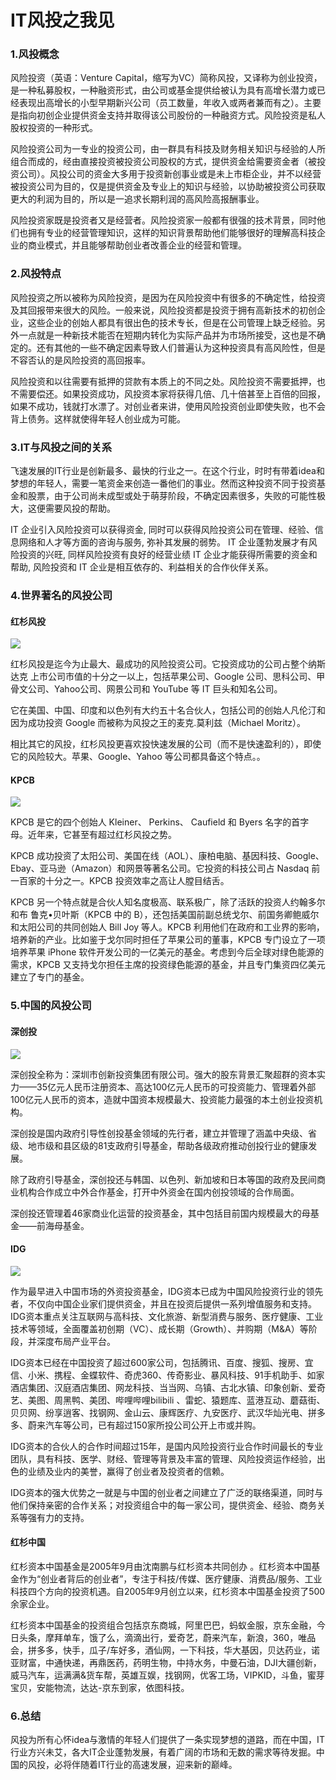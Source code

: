 # IT风投之我见

### 1.风投概念

风险投资（英语：Venture Capital，缩写为VC）简称风投，又译称为创业投资，是一种私募股权，一种融资形式，由公司或基金提供给被认为具有高增长潜力或已经表现出高增长的小型早期新兴公司（员工数量，年收入或两者兼而有之）。主要是指向初创企业提供资金支持并取得该公司股份的一种融资方式。风险投资是私人股权投资的一种形式。

风险投资公司为一专业的投资公司，由一群具有科技及财务相关知识与经验的人所组合而成的，经由直接投资被投资公司股权的方式，提供资金给需要资金者（被投资公司）。风投公司的资金大多用于投资新创事业或是未上市柜企业，并不以经营被投资公司为目的，仅是提供资金及专业上的知识与经验，以协助被投资公司获取更大的利润为目的，所以是一追求长期利润的高风险高报酬事业。

风险投资家既是投资者又是经营者。风险投资家一般都有很强的技术背景，同时他们也拥有专业的经营管理知识，这样的知识背景帮助他们能够很好的理解高科技企业的商业模式，并且能够帮助创业者改善企业的经营和管理。

### 2.风投特点

风险投资之所以被称为风险投资，是因为在风险投资中有很多的不确定性，给投资及其回报带来很大的风险。一般来说，风险投资都是投资于拥有高新技术的初创企业，这些企业的创始人都具有很出色的技术专长，但是在公司管理上缺乏经验。另外一点就是一种新技术能否在短期内转化为实际产品并为市场所接受，这也是不确定的。还有其他的一些不确定因素导致人们普遍认为这种投资具有高风险性，但是不容否认的是风险投资的高回报率。

风险投资和以往需要有抵押的贷款有本质上的不同之处。风险投资不需要抵押，也不需要偿还。如果投资成功，风投资本家将获得几倍、几十倍甚至上百倍的回报，如果不成功，钱就打水漂了。对创业者来讲，使用风险投资创业即使失败，也不会背上债务。这样就使得年轻人创业成为可能。

### 3.IT与风投之间的关系

飞速发展的IT行业是创新最多、最快的行业之一。在这个行业，时时有带着idea和梦想的年轻人，需要一笔资金来创造一番他们的事业。然而这种投资不同于投资基金和股票，由于公司尚未成型或处于萌芽阶段，不确定因素很多，失败的可能性极大，这便需要风投的帮助。

IT 企业引入风险投资可以获得资金, 同时可以获得风险投资公司在管理、经验、信息网络和人才等方面的咨询与服务, 弥补其发展的弱势。 IT 企业蓬勃发展才有风险投资的兴旺, 同样风险投资有良好的经营业绩 IT 企业才能获得所需要的资金和帮助, 风险投资和 IT 企业是相互依存的、利益相关的合作伙伴关系。

### 4.世界著名的风投公司

#### 红杉风投

![](http://m.qpic.cn/psb?/V10TtYkp2MvHv1/K2d*1wV0KiSm4TkHvznZROSMZ3hN3QNkH2rCr6Ugwa0!/b/dEgBAAAAAAAA&bo=WgJyAQAAAAARFws!&rf=viewer_4)

红杉风投是迄今为止最大、最成功的风险投资公司。它投资成功的公司占整个纳斯达克
上市公司市值的十分之一以上，包括苹果公司、Google 公司、思科公司、甲骨文公司、Yahoo公司、网景公司和 YouTube 等 IT 巨头和知名公司。

它在美国、中国、印度和以色列有大约五十名合伙人，包括公司的创始人凡伦汀和因为成功投资 Google 而被称为风投之王的麦克.莫利兹（Michael Moritz）。

相比其它的风投，红杉风投更喜欢投快速发展的公司（而不是快速盈利的），即使它的风险较大。苹果、Google、Yahoo 等公司都具备这个特点。。

#### KPCB

![](http://m.qpic.cn/psb?/V10TtYkp2MvHv1/K0joUSSaqqZQh34Qu4QL02SN5x77Cik*j3IpORs6IO8!/b/dLYAAAAAAAAA&bo=PgGfAAAAAAADB4I!&rf=viewer_4)

KPCB 是它的四个创始人 Kleiner、 Perkins、 Caufield 和 Byers 名字的首字母。近年来，它甚至有超过红杉风投之势。

KPCB 成功投资了太阳公司、美国在线（AOL）、康柏电脑、基因科技、Google、Ebay、亚马逊（Amazon）和网景等著名公司。它投资的科技公司占 Nasdaq 前一百家的十分之一。KPCB 投资效率之高让人膛目结舌。

KPCB 另一个特点就是合伙人知名度极高、联系极广，除了活跃的投资人约翰多尔和布
鲁克•贝叶斯（KPCB 中的 B），还包括美国前副总统戈尔、前国务卿鲍威尔和太阳公司的共同创始人 Bill Joy 等人。KPCB 利用他们在政府和工业界的影响，培养新的产业。比如鉴于戈尔同时担任了苹果公司的董事，KPCB 专门设立了一项培养苹果 iPhone 软件开发公司的一亿美元的基金。考虑到今后全球对绿色能源的需求，KPCB 又支持戈尔担任主席的投资绿色能源的基金，并且专门集资四亿美元建立了专门的基金。

### 5.中国的风投公司

#### 深创投

![](http://m.qpic.cn/psb?/V10TtYkp2MvHv1/cc2bYLo*U7wNG5jTij*cMz4sZ1m377zR5UC.l2OKIZ4!/b/dFMBAAAAAAAA&bo=6AbaAwAAAAADNyU!&rf=viewer_4)

深创投全称为：深圳市创新投资集团有限公司。强大的股东背景汇聚超群的资本实力——35亿元人民币注册资本、高达100亿元人民币的可投资能力、管理着外部100亿元人民币的资本，造就中国资本规模最大、投资能力最强的本土创业投资机构。

深创投是国内政府引导性创投基金领域的先行者，建立并管理了涵盖中央级、省级、地市级和县区级的81支政府引导基金，帮助各级政府推动创投行业的健康发展。

除了政府引导基金，深创投还与韩国、以色列、新加坡和日本等国的政府及民间商业机构合作成立中外合作基金，打开中外资金在国内创投领域的合作局面。

深创投还管理着46家商业化运营的投资基金，其中包括目前国内规模最大的母基金——前海母基金。

#### IDG

![](http://m.qpic.cn/psb?/V10TtYkp2MvHv1/EkbRmJfNMmQJF0VIuu02sdVDzgWNmC8fQaXwdzMMdw8!/b/dLYAAAAAAAAA&bo=JwGrAAAAAAARF60!&rf=viewer_4)

作为最早进入中国市场的外资投资基金，IDG资本已成为中国风险投资行业的领先者，不仅向中国企业家们提供资金，并且在投资后提供一系列增值服务和支持。IDG资本重点关注互联网与高科技、文化旅游、新型消费与服务、医疗健康、工业技术等领域，全面覆盖初创期（VC）、成长期（Growth）、并购期（M&A）等阶段，并深度布局产业平台。

IDG资本已经在中国投资了超过600家公司，包括腾讯、百度、搜狐、搜房、宜信、小米、携程、金蝶软件、奇虎360、传奇影业、暴风科技、91手机助手、如家酒店集团、汉庭酒店集团、网龙科技、当当网、乌镇、古北水镇、印象创新、爱奇艺、美图、周黑鸭、美团、哔哩哔哩bilibili 、雷蛇、猿题库、蓝港互动、蘑菇街、贝贝网、纷享逍客、找钢网、金山云、康辉医疗、九安医疗、武汉华灿光电、拼多多、蔚来汽车等公司，已有超过150家所投公司公开上市或并购。

IDG资本的合伙人的合作时间超过15年，是国内风险投资行业合作时间最长的专业团队，具有科技、医学、财经、管理等背景及丰富的管理、风险投资运作经验，出色的业绩及业内的美誉，赢得了创业者及投资者的信赖。

IDG资本的强大优势之一就是与中国的创业者之间建立了广泛的联络渠道，同时与他们保持亲密的合作关系；对投资组合中的每一家公司，提供资金、经验、商务关系等强有力的支持。

#### 红杉中国

红杉资本中国基金是2005年9月由沈南鹏与红杉资本共同创办 。红杉资本中国基金作为“创业者背后的创业者”，专注于科技/传媒、医疗健康、消费品/服务、工业科技四个方向的投资机遇。自2005年9月创立以来，红杉资本中国基金投资了500余家企业。

红杉资本中国基金的投资组合包括京东商城，阿里巴巴，蚂蚁金服，京东金融，今日头条，摩拜单车，饿了么，滴滴出行，爱奇艺，蔚来汽车，新浪，360，唯品会，拼多多，快手，瓜子/车好多，酒仙网，一下科技，华大基因，贝达药业，诺亚财富，中通快递，再鼎医药，药明生物，中持水务，中曼石油，DJI大疆创新，威马汽车，运满满&货车帮，英雄互娱，找钢网，优客工场，VIPKID，斗鱼，蜜芽宝贝，安能物流，达达-京东到家，依图科技。

### 6.总结

风投为所有心怀idea与激情的年轻人们提供了一条实现梦想的道路，而在中国，IT行业方兴未艾，各大IT企业蓬勃发展，有着广阔的市场和无数的需求等待发掘。中国的风投，必将伴随着IT行业的高速发展，迎来新的巅峰。